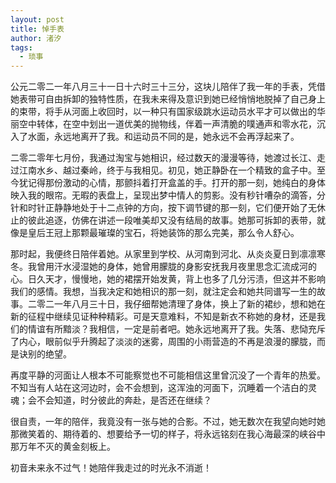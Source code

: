 ```yaml
---
layout: post
title: 悼手表
author: 渚汐
tags: 
  - 琐事
---
```


公元二零二一年八月三十一日十六时三十三分，这块儿陪伴了我一年的手表，凭借她表带可自由拆卸的独特性质，在我未来得及意识到她已经悄悄地脱掉了自己身上的束带，将手从河面上收回时，以一种只有国家级跳水运动员水平才可以做出的华丽空中转体，在空中划出一道优美的抛物线，伴着一声清脆的噗通声和零水花，沉入了水面，永远地离开了我。和运动员不同的是，她永远不会再浮起来了。

二零二零年七月份，我通过淘宝与她相识，经过数天的漫漫等待，她渡过长江、走过江南水乡、越过秦岭，终于与我相见。初见，她正静卧在一个精致的盒子中。至今犹记得那份激动的心情，那颤抖着打开盒盖的手。打开的那一刻，她纯白的身体映入我的眼帘。无暇的表盘上，呈现出梦中情人的剪影。没有秒针嘈杂的滴答，分针和时针正静静地处于十二点钟的方向，按下调节键的那一刻，它们便开始了无休止的彼此追逐，仿佛在讲述一段唯美却又没有结局的故事。她那可拆卸的表带，就像是皇后王冠上那颗最璀璨的宝石，将她装饰的那么完美，那么令人舒心。

那时起，我便终日陪伴着她。从家里到学校、从河南到河北、从炎炎夏日到凛凛寒冬。我曾用汗水浸湿她的身体，她曾用朦胧的身影安抚我月夜里思念汇流成河的心。日久天才，慢慢地，她的裙摆开始发黄，背上也多了几分污渍，但这并不影响我们的感情。我想，当我决定和她相识的那一刻，就注定会和她共同谱写一生的故事。二零二一年八月三十日，我仔细帮她清理了身体，换上了新的裙纱，想和她在新的征程中继续见证种种精彩。可是天意难料，不知是新衣不称她的身材，还是我们的情谊有所黯淡？我相信，一定是前者吧。她永远地离开了我。失落、悲恸充斥了内心，眼前似乎升腾起了淡淡的迷雾，周围的小雨营造的不再是浪漫的朦胧，而是诀别的绝望。

再度平静的河面让人根本不可能察觉也不可能相信这里曾沉没了一个青年的热爱。不知当有人站在这河边时，会不会想到，这浑浊的河面下，沉睡着一个洁白的灵魂；会不会知道，时分彼此的奔赴，是否还在继续？

很自责，一年的陪伴，我竟没有一张与她的合影。不过，她无数次在我望向她时她那微笑着的、期待着的、想要给予一切的样子，将永远铭刻在我心海最深的峡谷中那万年不灭的黄金刻板上。

初音未来永不过气！她陪伴我走过的时光永不消逝！
